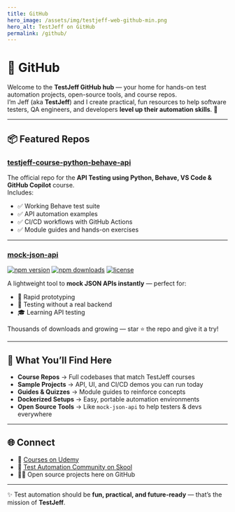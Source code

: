 ```yaml
---
title: GitHub
hero_image: /assets/img/testjeff-web-github-min.png
hero_alt: TestJeff on GitHub
permalink: /github/
---
```


# 🐙 GitHub

Welcome to the **TestJeff GitHub hub** — your home for hands-on test automation projects, open-source tools, and course repos.  
I’m Jeff (aka **TestJeff**) and I create practical, fun resources to help software testers, QA engineers, and developers **level up their automation skills**. 🚀

---

## 📦 Featured Repos  

### [testjeff-course-python-behave-api](https://github.com/jeffflater/testjeff-course-python-behave-api)  
The official repo for the **API Testing using Python, Behave, VS Code & GitHub Copilot** course.  
Includes:  
- ✅ Working Behave test suite  
- ✅ API automation examples  
- ✅ CI/CD workflows with GitHub Actions  
- ✅ Module guides and hands-on exercises  

---

### [mock-json-api](https://github.com/jeffflater/mock-json-api)  
[![npm version](https://img.shields.io/npm/v/mock-json-api.svg?color=blue)](https://www.npmjs.com/package/mock-json-api)
[![npm downloads](https://img.shields.io/npm/dt/mock-json-api.svg?color=brightgreen)](https://www.npmjs.com/package/mock-json-api)
[![license](https://img.shields.io/github/license/jeffflater/mock-json-api.svg)](https://github.com/jeffflater/mock-json-api/blob/main/LICENSE)

A lightweight tool to **mock JSON APIs instantly** — perfect for:  
- 🚀 Rapid prototyping  
- 🧪 Testing without a real backend  
- 🎓 Learning API testing  

Thousands of downloads and growing — star ⭐ the repo and give it a try!

---

## 🔬 What You’ll Find Here
- **Course Repos** → Full codebases that match TestJeff courses  
- **Sample Projects** → API, UI, and CI/CD demos you can run today  
- **Guides & Quizzes** → Module guides to reinforce concepts  
- **Dockerized Setups** → Easy, portable automation environments  
- **Open Source Tools** → Like `mock-json-api` to help testers & devs everywhere  

---

## 🌐 Connect
- 🎥 [Courses on Udemy](https://www.udemy.com/course/testjeff-api-testing-using-python-behave-vs-code-github-copilot/?referralCode=A9712B7048F3109836AF)  
- 💬 [Test Automation Community on Skool](https://www.skool.com/test-automation-2381/about?ref=0e9720b6f3624bfea4710a21aed69e4e)  
- 🧑‍💻 Open source projects here on GitHub  

---

✨ Test automation should be **fun, practical, and future-ready** — that’s the mission of **TestJeff**.
